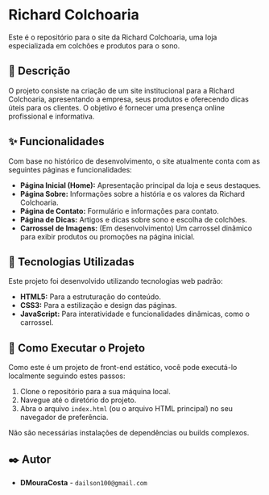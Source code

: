 # Richard Colchoaria

Este é o repositório para o site da Richard Colchoaria, uma loja especializada em colchões e produtos para o sono.

## 📝 Descrição

O projeto consiste na criação de um site institucional para a Richard Colchoaria, apresentando a empresa, seus produtos e oferecendo dicas úteis para os clientes. O objetivo é fornecer uma presença online profissional e informativa.

## ✨ Funcionalidades

Com base no histórico de desenvolvimento, o site atualmente conta com as seguintes páginas e funcionalidades:

*   **Página Inicial (Home):** Apresentação principal da loja e seus destaques.
*   **Página Sobre:** Informações sobre a história e os valores da Richard Colchoaria.
*   **Página de Contato:** Formulário e informações para contato.
*   **Página de Dicas:** Artigos e dicas sobre sono e escolha de colchões.
*   **Carrossel de Imagens:** (Em desenvolvimento) Um carrossel dinâmico para exibir produtos ou promoções na página inicial.

## 🚀 Tecnologias Utilizadas

Este projeto foi desenvolvido utilizando tecnologias web padrão:

*   **HTML5:** Para a estruturação do conteúdo.
*   **CSS3:** Para a estilização e design das páginas.
*   **JavaScript:** Para interatividade e funcionalidades dinâmicas, como o carrossel.

## 🏁 Como Executar o Projeto

Como este é um projeto de front-end estático, você pode executá-lo localmente seguindo estes passos:

1.  Clone o repositório para a sua máquina local.
2.  Navegue até o diretório do projeto.
3.  Abra o arquivo `index.html` (ou o arquivo HTML principal) no seu navegador de preferência.

Não são necessárias instalações de dependências ou builds complexos.

## ✒️ Autor

*   **DMouraCosta** - `dailson100@gmail.com`